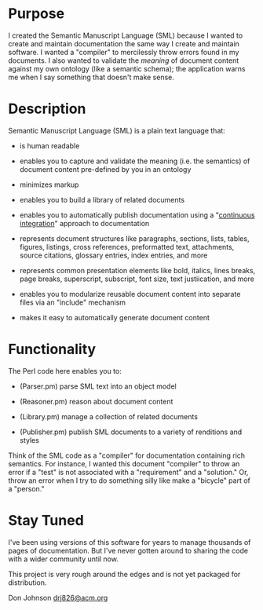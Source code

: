 # Purpose

I created the Semantic Manuscript Language (SML) because I wanted to
create and maintain documentation the same way I create and maintain
software.  I wanted a "compiler" to mercilessly throw errors found in
my documents.  I also wanted to validate the *meaning* of document
content against my own ontology (like a semantic schema); the
application warns me when I say something that doesn't make sense.

# Description

Semantic Manuscript Language (SML) is a plain text language that:

- is human readable

- enables you to capture and validate the meaning (i.e. the semantics)
  of document content pre-defined by you in an ontology

- minimizes markup

- enables you to build a library of related documents

- enables you to automatically publish documentation using a
  "[continuous
  integration](https://en.wikipedia.org/wiki/Continuous_integration)"
  approach to documentation

- represents document structures like paragraphs, sections, lists,
  tables, figures, listings, cross references, preformatted text,
  attachments, source citations, glossary entries, index entries, and
  more

- represents common presentation elements like bold, italics, lines
  breaks, page breaks, superscript, subscript, font size, text
  justiication, and more

- enables you to modularize reusable document content into separate
  files via an "include" mechanism

- makes it easy to automatically generate document content

# Functionality

The Perl code here enables you to:

- (Parser.pm) parse SML text into an object model

- (Reasoner.pm) reason about document content

- (Library.pm) manage a collection of related documents

- (Publisher.pm) publish SML documents to a variety of renditions and
  styles

Think of the SML code as a "compiler" for documentation containing
rich semantics. For instance, I wanted this document "compiler" to
throw an error if a "test" is not associated with a "requirement" and
a "solution."  Or, throw an error when I try to do something silly
like make a "bicycle" part of a "person."

# Stay Tuned

I've been using versions of this software for years to manage
thousands of pages of documentation.  But I've never gotten around to
sharing the code with a wider community until now.

This project is very rough around the edges and is not yet
packaged for distribution.

  Don Johnson
  drj826@acm.org
